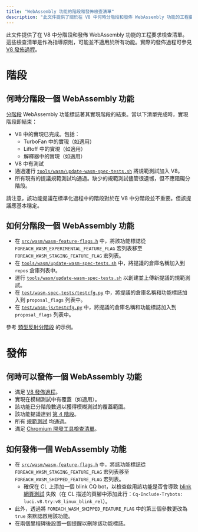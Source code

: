 ```yaml
---
title: "WebAssembly 功能的階段和發佈檢查清單"
description: "此文件提供了關於在 V8 中何時分階段和發佈 WebAssembly 功能的工程要求檢查清單。"
---
```

此文件提供了在 V8 中分階段和發佈 WebAssembly 功能的工程要求檢查清單。這些檢查清單是作為指導原則，可能並不適用於所有功能。實際的發佈過程可參見 [V8 發佈過程](https://v8.dev/docs/feature-launch-process)。

# 階段

## 何時分階段一個 WebAssembly 功能

[分階段](https://docs.google.com/document/d/1ZgyNx7iLtRByBtbYi1GssWGefXXciLeADZBR_FxG-hE) WebAssembly 功能標誌著其實現階段的結束。當以下清單完成時，實現階段即結束：

- V8 中的實現已完成。包括：
    - TurboFan 中的實現（如適用）
    - Liftoff 中的實現（如適用）
    - 解釋器中的實現（如適用）
- V8 中有測試
- 通過運行 [`tools/wasm/update-wasm-spec-tests.sh`](https://cs.chromium.org/chromium/src/v8/tools/wasm/update-wasm-spec-tests.sh) 將規範測試加入 V8。
- 所有現有的提議規範測試均通過。缺少的規範測試儘管很遺憾，但不應阻礙分階段。

請注意，該功能提議在標準化過程中的階段對於在 V8 中分階段並不重要。但該提議應基本穩定。

## 如何分階段一個 WebAssembly 功能

- 在 [`src/wasm/wasm-feature-flags.h`](https://cs.chromium.org/chromium/src/v8/src/wasm/wasm-feature-flags.h) 中，將該功能標誌從 `FOREACH_WASM_EXPERIMENTAL_FEATURE_FLAG` 宏列表移至 `FOREACH_WASM_STAGING_FEATURE_FLAG` 宏列表。
- 在 [`tools/wasm/update-wasm-spec-tests.sh`](https://cs.chromium.org/chromium/src/v8/tools/wasm/update-wasm-spec-tests.sh) 中，將提議的倉庫名稱加入到 `repos` 倉庫列表中。
- 運行 [`tools/wasm/update-wasm-spec-tests.sh`](https://cs.chromium.org/chromium/src/v8/tools/wasm/update-wasm-spec-tests.sh) 以創建並上傳新提議的規範測試。
- 在 [`test/wasm-spec-tests/testcfg.py`](https://cs.chromium.org/chromium/src/v8/test/wasm-spec-tests/testcfg.py) 中，將提議的倉庫名稱和功能標誌加入到 `proposal_flags` 列表中。
- 在 [`test/wasm-js/testcfg.py`](https://cs.chromium.org/chromium/src/v8/test/wasm-js/testcfg.py) 中，將提議的倉庫名稱和功能標誌加入到 `proposal_flags` 列表中。

參考 [類型反射分階段](https://crrev.com/c/1771791) 的示例。

# 發佈

## 何時可以發佈一個 WebAssembly 功能

- 滿足 [V8 發佈過程](https://v8.dev/docs/feature-launch-process)。
- 實現在模糊測試中有覆蓋（如適用）。
- 該功能已分階段數週以獲得模糊測試的覆蓋範圍。
- 該功能提議達到 [第 4 階段](https://github.com/WebAssembly/proposals)。
- 所有 [規範測試](https://github.com/WebAssembly/spec/tree/master/test) 均通過。
- 滿足 [Chromium 開發工具檢查清單](https://docs.google.com/document/d/1WbL-fGuLbbNr5-n_nRGo_ILqZFnh5ZjRSUcDTT3yI8s/preview)。

## 如何發佈一個 WebAssembly 功能

- 在 [`src/wasm/wasm-feature-flags.h`](https://source.chromium.org/chromium/chromium/src/+/master:v8/src/wasm/wasm-feature-flags.h) 中，將該功能標誌從 `FOREACH_WASM_STAGING_FEATURE_FLAG` 宏列表移至 `FOREACH_WASM_SHIPPED_FEATURE_FLAG` 宏列表。
    - 確保在 CL 上添加一個 blink CQ bot，以檢查啟用該功能是否會導致 [blink 網頁測試](https://v8.dev/docs/blink-layout-tests) 失敗（在 CL 描述的頁腳中添加此行：`Cq-Include-Trybots: luci.v8.try:v8_linux_blink_rel`）。
- 此外，透過將 `FOREACH_WASM_SHIPPED_FEATURE_FLAG` 中的第三個參數更改為 `true` 來默認啟用該功能。
- 在兩個里程碑後設置一個提醒以刪除該功能標誌。
